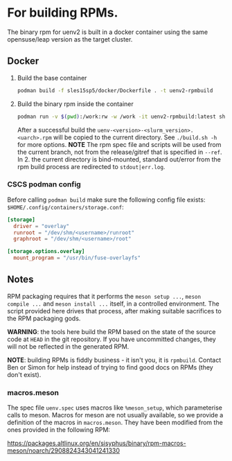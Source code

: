 # For building RPMs.

The binary rpm for uenv2 is built in a docker container using the same opensuse/leap version as the target cluster.

## Docker

1. Build the base container
    ```bash
    podman build -f sles15sp5/docker/Dockerfile . -t uenv2-rpmbuild
    ```

2. Build the binary rpm inside the container
    ```bash
    podman run -v $(pwd):/work:rw -w /work -it uenv2-rpmbuild:latest sh -c 'CXX=g++-12 CC=gcc-12 ./build.sh --ref=v8.1.0 --slurm-version=25.05.2'
    ```
    After a successful build the `uenv-<version>-<slurm_version>.<uarch>.rpm` will be copied to the current directory. 
    See `./build.sh -h` for more options.
    **NOTE** The rpm spec file and scripts will be used from the current branch, not from the release/gitref that is specified in `--ref`. In 2. the current directory is bind-mounted, standard out/error from the rpm build process are redirected to `stdout|err.log`.

### CSCS podman config

Before calling `podman build` make sure the following config file exists:
`$HOME/.config/containers/storage.conf`:
```conf
[storage]
  driver = "overlay"
  runroot = "/dev/shm/<username>/runroot"
  graphroot = "/dev/shm/<username>/root"

[storage.options.overlay]
  mount_program = "/usr/bin/fuse-overlayfs"
```

## Notes

RPM packaging requires that it performs the `meson setup ...`, `meson compile ...`
and `meson install ...` itself, in a controlled environment. The script provided
here drives that process, after making suitable sacrifices to the RPM packaging gods.

**WARNING**: the tools here build the RPM based on the state of the source code at `HEAD`
in the git repository. If you have uncommitted changes, they will not be reflected
in the generated RPM.

**NOTE**: building RPMs is fiddly business - it isn't you, it is `rpmbuild`. Contact
Ben or Simon for help instead of trying to find good docs on RPMs (they don't exist).


### macros.meson

The spec file `uenv.spec` uses macros like `%meson_setup`, which parameterise
calls to meson. Macros for meson are not usually available, so we provide a definition of
the macros in `macros.meson`. They have been modified from the ones provided in the
following RPM:

https://packages.altlinux.org/en/sisyphus/binary/rpm-macros-meson/noarch/2908824343041241330
